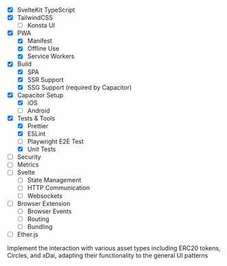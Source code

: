 - [x] SvelteKit TypeScript
- [x] TailwindCSS
  - [ ] Konsta UI
- [x] PWA
  - [x] Manifest
  - [x] Offline Use
  - [x] Service Workers
- [x] Build
  - [x] SPA
  - [x] SSR Support
  - [x] SSG Support (required by Capacitor)
- [x] Capacitor Setup
  - [x] iOS
  - [ ] Android
- [x] Tests & Tools
  - [x] Prettier
  - [x] ESLint
  - [ ] Playwright E2E Test
  - [x] Unit Tests
- [ ] Security
- [ ] Metrics
- [ ] Svelte
  - [ ] State Management
  - [ ] HTTP Communication
  - [ ] Websockets
- [ ] Browser Extension
  - [ ] Browser Events
  - [ ] Routing
  - [ ] Bundling
- [ ] Ether.js

Implement the interaction with various asset types including ERC20 tokens, Circles, and xDai, adapting their functionality to the general UI patterns